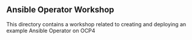## Ansible Operator Workshop

This directory contains a workshop related to creating and deploying an example Ansible Operator on OCP4
